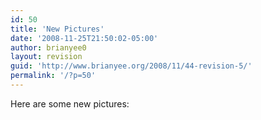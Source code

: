 ```yaml
---
id: 50
title: 'New Pictures'
date: '2008-11-25T21:50:02-05:00'
author: brianyee0
layout: revision
guid: 'http://www.brianyee.org/2008/11/44-revision-5/'
permalink: '/?p=50'
---
```


Here are some new pictures:  
<object classid="clsid:d27cdb6e-ae6d-11cf-96b8-444553540000" codebase="http://download.macromedia.com/pub/shockwave/cabs/flash/swflash.cab#version=6,0,40,0" height="520" width="460"><param name="align" value="middle"></param><param name="FlashVars" value="ids=72157610052786685&names=nov2008a&userName=brianyee0&userId=41894166420@N01&source=sets&titles=on&displayNotes=on&athumbAutoHide=on&imageSize=medium&vAlign=center&displayZoom=off&vertOffset=0&initialScale=off&bgAlpha=86"></param><param name="PictoBrowser" value="http://www.db798.com/pictobrowser.swf"></param><param name="scale" value="noscale"></param><param name="bgcolor" value="#DDDDDD"></param></object>